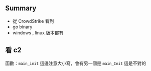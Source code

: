 ## Summary

- 從 CrowdStrike 看到
- go binary
- windows , linux 版本都有

## 看 c2
函數：`main_init`
這邊注意大小寫，會有另一個是 `main_Init` 這是不對的
